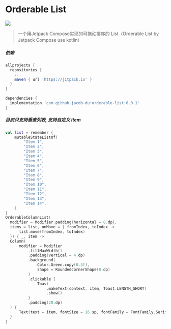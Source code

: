 # Orderable List
[![](https://jitpack.io/v/jacob-du/orderable-list.svg)](https://jitpack.io/#jacob-du/orderable-list)
> 一个用Jetpack Compose实现的可拖动排序的 List（Orderable List by Jetpack Compose use kotlin）

##### 依赖

```groovy
allprojects {
  repositories {
    ...
    maven { url 'https://jitpack.io' }
  }
}
  
dependencies {
  implementation 'com.github.jacob-du:orderable-list:0.0.1'
} 
```
##### 目前只支持垂直列表, 支持自定义 Item
```kotlin
val list = remember {
    mutableStateListOf(
        "Item 1",
        "Item 2",
        "Item 3",
        "Item 4",
        "Item 5",
        "Item 6",
        "Item 7",
        "Item 8",
        "Item 9",
        "Item 10",
        "Item 11",
        "Item 12",
        "Item 13",
        "Item 14",
    )
}
OrderableColumnList(
  modifier = Modifier.padding(horizontal = 8.dp),
  items = list, onMove = { fromIndex, toIndex ->
      list.move(fromIndex, toIndex)
  }) { _, item ->
  Column(
      modifier = Modifier
          .fillMaxWidth()
          .padding(vertical = 4.dp)
          .background(
              Color.Green.copy(0.3f),
              shape = RoundedCornerShape(8.dp)
          )
          .clickable {
              Toast
                  .makeText(context, item, Toast.LENGTH_SHORT)
                  .show()
          }
          .padding(20.dp)
  ) {
      Text(text = item, fontSize = 16.sp, fontFamily = FontFamily.Serif)
  }
}
```
